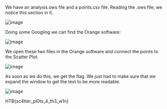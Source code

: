 We have an analysis.ows file and a points.csv file. Reading the .ows file, we notice this section in it.

![image](https://user-images.githubusercontent.com/80063008/227541521-0fe7e7b2-dbb9-43f7-a64e-812d8cca8838.png)

Doing some Googling we can find the Orange software:

![image](https://user-images.githubusercontent.com/80063008/227541774-42f45fed-727c-4ece-af31-bc198384f50f.png)

We open these two files in the Orange software and connect the points to the Scatter Plot.

![image](https://user-images.githubusercontent.com/80063008/227542162-08fa45d3-e066-4525-963b-2d8dc43f4b83.png)

As soon as we do this, we get the flag. We just had to make sure that we expand the window to get the text to be more readable.

![image](https://user-images.githubusercontent.com/80063008/227541996-2f0b07d5-5901-426e-97b7-a10ce198d904.png)

HTB{sc4tter_pl0ts_4_th3_w1n}
